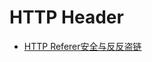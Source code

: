 # HTTP Header

* [HTTP Referer安全与反反盗链](http://bindog.github.io/blog/2014/11/18/http-referer-security-and-anti-anti-hotlink/)